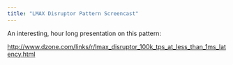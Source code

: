 ```yaml
---
title: "LMAX Disruptor Pattern Screencast"
---
```

An interesting, hour long presentation on this pattern:

http://www.dzone.com/links/r/lmax_disruptor_100k_tps_at_less_than_1ms_latency.html
